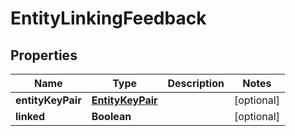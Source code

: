 

# EntityLinkingFeedback

## Properties

Name | Type | Description | Notes
------------ | ------------- | ------------- | -------------
**entityKeyPair** | [**EntityKeyPair**](EntityKeyPair.md) |  |  [optional]
**linked** | **Boolean** |  |  [optional]




